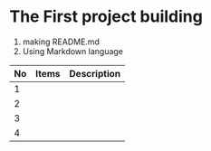 # The First project building
1. making README.md
2. Using Markdown language

|No|Items|Description|
|--|--|--|
| 1 |  |  |
| 2 |  |  |
| 3 |  |  |
| 4 |  |  |
